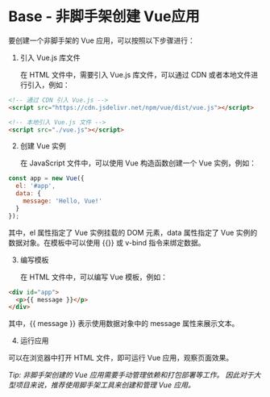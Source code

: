 # Base - 非脚手架创建 Vue应用

要创建一个非脚手架的 Vue 应用，可以按照以下步骤进行：

1. 引入 Vue.js 库文件

    在 HTML 文件中，需要引入 Vue.js 库文件，可以通过 CDN 或者本地文件进行引入，例如：

```html
<!-- 通过 CDN 引入 Vue.js -->
<script src="https://cdn.jsdelivr.net/npm/vue/dist/vue.js"></script>

<!-- 本地引入 Vue.js 文件 -->
<script src="./vue.js"></script>
```

2. 创建 Vue 实例

    在 JavaScript 文件中，可以使用 Vue 构造函数创建一个 Vue 实例，例如：

```javascript
const app = new Vue({
  el: '#app',
  data: {
    message: 'Hello, Vue!'
  }
});
```

其中，el 属性指定了 Vue 实例挂载的 DOM 元素，data 属性指定了 Vue 实例的数据对象。在模板中可以使用 {{}} 或 v-bind 指令来绑定数据。

3. 编写模板

    在 HTML 文件中，可以编写 Vue 模板，例如：

```html
<div id="app">
  <p>{{ message }}</p>
</div>
```

其中，{{ message }} 表示使用数据对象中的 message 属性来展示文本。

4. 运行应用

可以在浏览器中打开 HTML 文件，即可运行 Vue 应用，观察页面效果。

_Tip: 非脚手架创建的 Vue 应用需要手动管理依赖和打包部署等工作。
因此对于大型项目来说，推荐使用脚手架工具来创建和管理 Vue 应用。_
